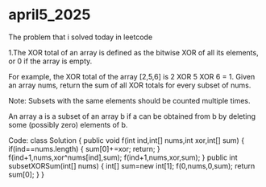 # april5_2025
The problem that i solved today in leetcode

1.The XOR total of an array is defined as the bitwise XOR of all its elements, or 0 if the array is empty.

For example, the XOR total of the array [2,5,6] is 2 XOR 5 XOR 6 = 1.
Given an array nums, return the sum of all XOR totals for every subset of nums. 

Note: Subsets with the same elements should be counted multiple times.

An array a is a subset of an array b if a can be obtained from b by deleting some (possibly zero) elements of b.

Code:
class Solution {
    public void f(int ind,int[] nums,int xor,int[] sum)
    {
        if(ind==nums.length)
        {
            sum[0]+=xor;
            return;
        }
        f(ind+1,nums,xor^nums[ind],sum);
        f(ind+1,nums,xor,sum);
    }
    public int subsetXORSum(int[] nums) {
        int[] sum=new int[1];
        f(0,nums,0,sum);
        return sum[0];
    }
}
